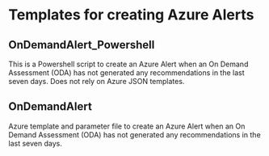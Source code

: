 # Templates for creating Azure Alerts

## OnDemandAlert_Powershell
This is a Powershell script to create an Azure Alert when an On Demand Assessment (ODA) has not generated any recommendations in the last seven days.  Does not rely on Azure JSON templates.

## OnDemandAlert
Azure template and parameter file to create an Azure Alert when an On Demand Assessment (ODA) has not generated any recommendations in the last seven days.  